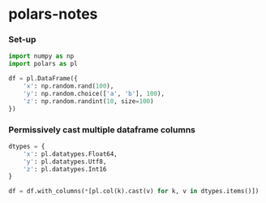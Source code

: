 # polars-notes

### Set-up
```python
import numpy as np
import polars as pl

df = pl.DataFrame({
    'x': np.random.rand(100), 
    'y': np.random.choice(['a', 'b'], 100),
    'z': np.random.randint(10, size=100)
})
```


### Permissively cast multiple dataframe columns

```python
dtypes = {
    'x': pl.datatypes.Float64,
    'y': pl.datatypes.Utf8,
    'z': pl.datatypes.Int16
}

df = df.with_columns(*[pl.col(k).cast(v) for k, v in dtypes.items()])
```
